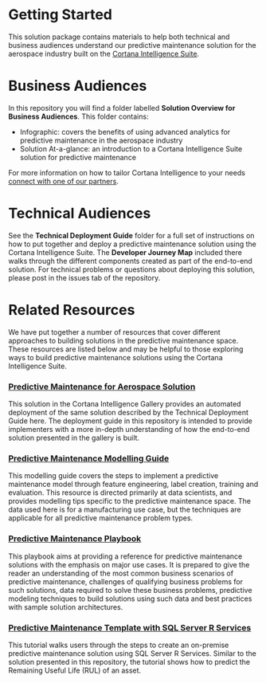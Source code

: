 # Getting Started #

This solution package contains materials to help both technical and business audiences understand our predictive maintenance solution for the aerospace industry built on the [Cortana Intelligence Suite](https://www.microsoft.com/en-us/server-cloud/cortana-intelligence-suite/Overview.aspx).

# Business Audiences

In this repository you will find a folder labelled **Solution Overview for Business Audiences**. This folder contains:
- Infographic: covers the benefits of using advanced analytics for predictive maintenance in the aerospace industry
- Solution At-a-glance: an introduction to a Cortana Intelligence Suite solution for predictive maintenance

For more information on how to tailor Cortana Intelligence to your needs [connect with one of our partners](http://aka.ms/CISFindPartner).

# Technical Audiences

See the **Technical Deployment Guide** folder for a full set of instructions on how to put together and deploy a predictive maintenance solution using the Cortana Intelligence Suite. The **Developer Journey Map** included there walks through the different components created as part of the end-to-end solution. For technical problems or questions about deploying this solution, please post in the issues tab of the repository.

# Related Resources

We have put together a number of resources that cover different approaches to building solutions in the predictive maintenance space. These resources are listed below and may be helpful to those exploring ways to build predictive maintenance solutions using the Cortana Intelligence Suite.

### [Predictive Maintenance for Aerospace Solution](https://gallery.cortanaintelligence.com/SolutionTemplate/Predictive-Maintenance-for-Aerospace-4)
This solution in the Cortana Intelligence Gallery provides an automated deployment of the same solution described by the Technical Deployment Guide here. The deployment guide in this repository is intended to provide implementers with a more in-depth understanding of how the end-to-end solution presented in the gallery is built.

### [Predictive Maintenance Modelling Guide](https://gallery.cortanaintelligence.com/Collection/Predictive-Maintenance-Modelling-Guide-1)
This modelling guide covers the steps to implement a predictive maintenance model through feature engineering, label creation, training and evaluation. This resource is directed primarily at data scientists, and provides modelling tips specific to the predictive maintenance space. The data used here is for a manufacturing use case, but the techniques are applicable for all predictive maintenance problem types.

### [Predictive Maintenance Playbook](https://azure.microsoft.com/en-us/documentation/articles/cortana-analytics-playbook-predictive-maintenance/)
This playbook aims at providing a reference for predictive maintenance solutions with the emphasis on major use cases. It is prepared to give the reader an understanding of the most common business scenarios of predictive maintenance, challenges of qualifying business problems for such solutions, data required to solve these business problems, predictive modeling techniques to build solutions using such data and best practices with sample solution architectures.

### [Predictive Maintenance Template with SQL Server R Services](https://gallery.cortanaintelligence.com/Tutorial/Predictive-Maintenance-Template-with-SQL-Server-R-Services-1)
This tutorial walks users through the steps to create an on-premise predictive maintenance solution using SQL Server R Services. Similar to the solution presented in this repository, the tutorial shows how to predict the Remaining Useful Life (RUL) of an asset. 



